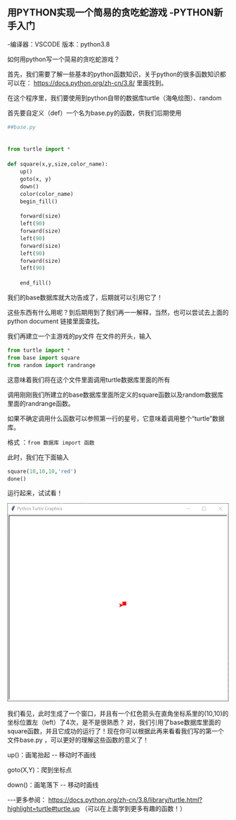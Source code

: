 ## 用PYTHON实现一个简易的贪吃蛇游戏 -PYTHON新手入门

-编译器：VSCODE 版本：python3.8

如何用python写一个简易的贪吃蛇游戏？

首先，我们需要了解一些基本的python函数知识，关于python的很多函数知识都可以在： https://docs.python.org/zh-cn/3.8/ 里面找到。

在这个程序里，我们要使用到python自带的数据库turtle（海龟绘图）、random

首先要自定义（def）一个名为base.py的函数，供我们后期使用





```python
##base.py


from turtle import *

def square(x,y,size,color_name):
    up()
    goto(x, y)
    down()
    color(color_name)
    begin_fill()

    forward(size)
    left(90)
    forward(size)
    left(90)
    forward(size)
    left(90)
    forward(size)
    left(90)

    end_fill()

```
我们的base数据库就大功告成了，后期就可以引用它了！

这些东西有什么用呢？到后期用到了我们再一一解释，当然，也可以尝试去上面的python document 链接里面查找。

我们再建立一个主游戏的py文件
在文件的开头，输入
```python
from turtle import *
from base import square
from random import randrange
```
这意味着我们将在这个文件里面调用turtle数据库里面的所有

调用刚刚我们所建立的base数据库里面所定义的square函数以及random数据库里面的randrange函数。

如果不确定调用什么函数可以参照第一行的星号，它意味着调用整个“turtle”数据库。


格式 ：`from 数据库 import 函数`



此时，我们在下面输入

```python
square(10,10,10,'red')
done()
```
运行起来，试试看！ 


![](/images/bVcSIIX.png)


我们看见，此时生成了一个窗口，并且有一个红色箭头在直角坐标系里的(10,10)的坐标位置左（left）了4次，是不是很熟悉？
对，我们引用了base数据库里面的square函数，并且它成功的运行了！现在你可以根据此再来看看我们写的第一个文件base.py ，可以更好的理解这些函数的意义了！

up()：画笔抬起 -- 移动时不画线

goto(X,Y)：爬到坐标点

down()：画笔落下 -- 移动时画线



---更多参阅： https://docs.python.org/zh-cn/3.8/library/turtle.html?highlight=turtle#turtle.up （可以在上面学到更多有趣的函数！）

